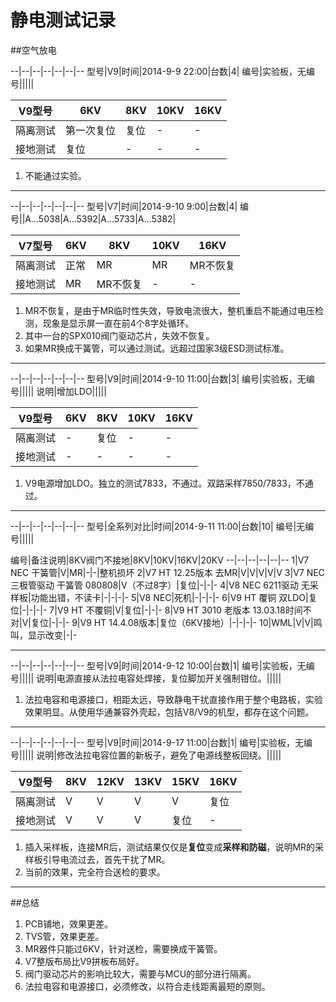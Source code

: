 <head>
<title>MarkDown File</title>
<meta http-equiv="content-type" content="text/html; charset=UTF-8">
<link href="mkd.css" rel="stylesheet" type="text/css">
</head>

静电测试记录
========================

##空气放电

--|--|--|--|--|--|--
型号|V9|时间|2014-9-9 22:00|台数|4|
编号|实验板，无编号|||||


V9型号|6KV|8KV|10KV|16KV
--|--|--|--|--
隔离测试|第一次复位|复位|-|-
接地测试|复位|-|-|-


1. 不能通过实验。

---

--|--|--|--|--|--|--
型号|V7|时间|2014-9-10 9:00|台数|4|
编号||A...5038|A...5392|A...5733|A...5382|


V7型号|6KV|8KV|10KV|16KV
--|--|--|--|--
隔离测试|正常|MR|MR|MR不恢复
接地测试|MR|MR不恢复|-|-


1. MR不恢复，是由于MR临时性失效，导致电流很大，整机重启不能通过电压检测，现象是显示屏一直在前4个8字处循环。
1. 其中一台的SPX010阀门驱动芯片，失效不恢复。
1. 如果MR换成干簧管，可以通过测试。远超过国家3级ESD测试标准。

---

--|--|--|--|--|--|--
型号|V9|时间|2014-9-10 11:00|台数|3|
编号|实验板，无编号|||||
说明|增加LDO|||||


V9型号|6KV|8KV|10KV|16KV
--|--|--|--|--
隔离测试|-|复位|-|-
接地测试|-|-|-|-


1. V9电源增加LDO。独立的测试7833，不通过。双路采样7850/7833，不通过。

---

--|--|--|--|--|--|--
型号|全系列对比|时间|2014-9-11 11:00|台数|10|
编号|无编号|||||


编号|备注说明|8KV阀门不接地|8KV|10KV|16KV|20KV
--|--|--|--|--|--
1|V7 NEC 干簧管|V|MR|-|-|整机损坏
2|V7 HT 12.25版本 去MR|V|V|V|V|V
3|V7 NEC 三极管驱动 干簧管 080808|V（不过8字）|复位|-|-|-
4|V8 NEC 6211驱动 无采样板|功能出错，不读卡|-|-|-|-
5|V8 NEC|死机|-|-|-|-
6|V9 HT 覆铜 双LDO|复位|-|-|-|-
7|V9 HT 不覆铜|V|复位|-|-|-
8|V9 HT 3010 老版本 13.03.18时间不对|V|复位|-|-|-
9|V9 HT 14.4.08版本|复位（6KV接地）|-|-|-|-
10|WML|V|V|鸣叫，显示改变|-|-

---

--|--|--|--|--|--|--
型号|V9|时间|2014-9-12 10:00|台数|1|
编号|实验板，无编号|||||
说明|电源直接从法拉电容处焊接，复位脚加开关强制钳位。|||||


1. 法拉电容和电源接口，相距太远，导致静电干扰直接作用于整个电路板，实验效果明显。从使用华通兼容外壳起，包括V8/V9的机型，都存在这个问题。

---

--|--|--|--|--|--|--
型号|V9|时间|2014-9-17 11:00|台数|1|
编号|实验板，无编号|||||
说明|修改法拉电容位置的新板子，避免了电源线整板回绕。|||||


V9型号|8KV|12KV|13KV|15KV|16KV
--|--|--|--|--|--
隔离测试|V|V|V|V|复位
接地测试|V|V|V|复位|-


1. 插入采样板，连接MR后，测试结果仅仅是**复位**变成**采样和防磁**，说明MR的采样板引导电流过去，首先干扰了MR。
1. 当前的效果，完全符合送检的要求。


---

##总结
1. PCB铺地，效果更差。
1. TVS管，效果更差。
1. MR器件只能过6KV，针对送检，需要换成干簧管。
1. V7整版布局比V9拼板布局好。
1. 阀门驱动芯片的影响比较大，需要与MCU的部分进行隔离。
1. 法拉电容和电源接口，必须修改，以符合走线距离最短的原则。

